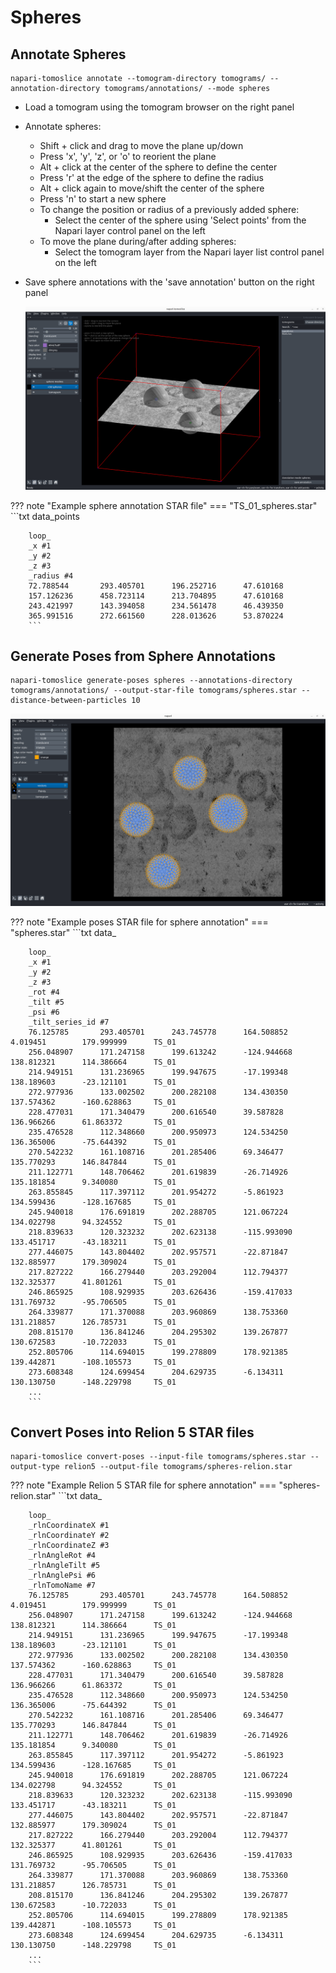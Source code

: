 # Spheres

## Annotate Spheres
````
napari-tomoslice annotate --tomogram-directory tomograms/ --annotation-directory tomograms/annotations/ --mode spheres
````

- Load a tomogram using the tomogram browser on the right panel
- Annotate spheres:
  
    - Shift + click and drag to move the plane up/down  
    - Press 'x', 'y', 'z', or 'o' to reorient the plane  
    - Alt + click at the center of the sphere to define the center  
    - Press 'r' at the edge of the sphere to define the radius  
    - Alt + click again to move/shift the center of the sphere  
    - Press 'n' to start a new sphere  
    - To change the position or radius of a previously added sphere:  
        - Select the center of the sphere using 'Select points' from the Napari layer control panel on the left  
    - To move the plane during/after adding spheres:  
        - Select the tomogram layer from the Napari layer list control panel on the left  

- Save sphere annotations with the 'save annotation' button on the right panel

  ![Sphere annotation](images/annotate-spheres.png)

??? note "Example sphere annotation STAR file"
    === "TS_01_spheres.star"
        ```txt
        data_points

        loop_
        _x #1
        _y #2
        _z #3
        _radius #4
        72.788544       293.405701      196.252716      47.610168
        157.126236      458.723114      213.704895      47.610168
        243.421997      143.394058      234.561478      46.439350
        365.991516      272.661560      228.013626      53.870224
        ```


## Generate Poses from Sphere Annotations
````
napari-tomoslice generate-poses spheres --annotations-directory tomograms/annotations/ --output-star-file tomograms/spheres.star --distance-between-particles 10
````

 ![Sphere annotation](images/spheres.png)

??? note "Example poses STAR file for sphere annotation"
    === "spheres.star"
        ```txt
        data_
        
        loop_
        _x #1
        _y #2
        _z #3
        _rot #4
        _tilt #5
        _psi #6
        _tilt_series_id #7
        76.125785       293.405701      243.745778      164.508852      4.019451        179.999999      TS_01
        256.048907      171.247158      199.613242      -124.944668     138.812321      114.386664      TS_01
        214.949151      131.236965      199.947675      -17.199348      138.189603      -23.121101      TS_01
        272.977936      133.002502      200.282108      134.430350      137.574362      -160.628863     TS_01
        228.477031      171.340479      200.616540      39.587828       136.966266      61.863372       TS_01
        235.476528      112.348660      200.950973      124.534250      136.365006      -75.644392      TS_01
        270.542232      161.108716      201.285406      69.346477       135.770293      146.847844      TS_01
        211.122771      148.706462      201.619839      -26.714926      135.181854      9.340080        TS_01
        263.855845      117.397112      201.954272      -5.861923       134.599436      -128.167685     TS_01
        245.940018      176.691819      202.288705      121.067224      134.022798      94.324552       TS_01
        218.839633      120.323232      202.623138      -115.993090     133.451717      -43.183211      TS_01
        277.446075      143.804402      202.957571      -22.871847      132.885977      179.309024      TS_01
        217.827222      166.279440      203.292004      112.794377      132.325377      41.801261       TS_01
        246.865925      108.929935      203.626436      -159.417033     131.769732      -95.706505      TS_01
        264.339877      171.370088      203.960869      138.753360      131.218857      126.785731      TS_01
        208.815170      136.841246      204.295302      139.267877      130.672583      -10.722033      TS_01
        252.805706      114.694015      199.278809      178.921385      139.442871      -108.105573     TS_01
        273.608348      124.699454      204.629735      -6.134311       130.130750      -148.229798     TS_01
        ...
        ```



## Convert Poses into Relion 5 STAR files
````
napari-tomoslice convert-poses --input-file tomograms/spheres.star --output-type relion5 --output-file tomograms/spheres-relion.star
````
??? note "Example Relion 5 STAR file for sphere annotation"
    === "spheres-relion.star"
        ```txt
        data_
        
        loop_
        _rlnCoordinateX #1
        _rlnCoordinateY #2
        _rlnCoordinateZ #3
        _rlnAngleRot #4
        _rlnAngleTilt #5
        _rlnAnglePsi #6
        _rlnTomoName #7
        76.125785       293.405701      243.745778      164.508852      4.019451        179.999999      TS_01
        256.048907      171.247158      199.613242      -124.944668     138.812321      114.386664      TS_01
        214.949151      131.236965      199.947675      -17.199348      138.189603      -23.121101      TS_01
        272.977936      133.002502      200.282108      134.430350      137.574362      -160.628863     TS_01
        228.477031      171.340479      200.616540      39.587828       136.966266      61.863372       TS_01
        235.476528      112.348660      200.950973      124.534250      136.365006      -75.644392      TS_01
        270.542232      161.108716      201.285406      69.346477       135.770293      146.847844      TS_01
        211.122771      148.706462      201.619839      -26.714926      135.181854      9.340080        TS_01
        263.855845      117.397112      201.954272      -5.861923       134.599436      -128.167685     TS_01
        245.940018      176.691819      202.288705      121.067224      134.022798      94.324552       TS_01
        218.839633      120.323232      202.623138      -115.993090     133.451717      -43.183211      TS_01
        277.446075      143.804402      202.957571      -22.871847      132.885977      179.309024      TS_01
        217.827222      166.279440      203.292004      112.794377      132.325377      41.801261       TS_01
        246.865925      108.929935      203.626436      -159.417033     131.769732      -95.706505      TS_01
        264.339877      171.370088      203.960869      138.753360      131.218857      126.785731      TS_01
        208.815170      136.841246      204.295302      139.267877      130.672583      -10.722033      TS_01
        252.805706      114.694015      199.278809      178.921385      139.442871      -108.105573     TS_01
        273.608348      124.699454      204.629735      -6.134311       130.130750      -148.229798     TS_01
        ...
        ```